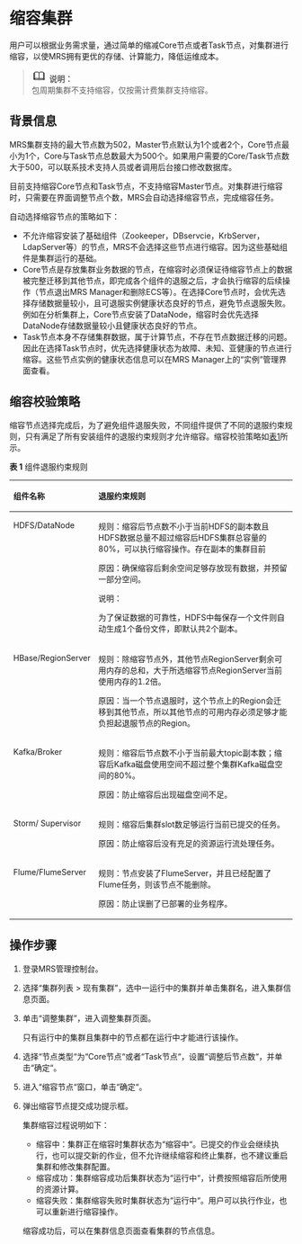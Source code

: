 # 缩容集群<a name="ZH-CN_TOPIC_0085654422"></a>

用户可以根据业务需求量，通过简单的缩减Core节点或者Task节点，对集群进行缩容，以使MRS拥有更优的存储、计算能力，降低运维成本。

>![](public_sys-resources/icon-note.gif) **说明：**   
>包周期集群不支持缩容，仅按需计费集群支持缩容。  

## 背景信息<a name="section2893608111055"></a>

MRS集群支持的最大节点数为502，Master节点默认为1个或者2个，Core节点最小为1个，Core与Task节点总数最大为500个。如果用户需要的Core/Task节点数大于500，可以联系技术支持人员或者调用后台接口修改数据库。

目前支持缩容Core节点和Task节点，不支持缩容Master节点。对集群进行缩容时，只需要在界面调整节点个数，MRS会自动选择缩容节点，完成缩容任务。

自动选择缩容节点的策略如下：

-   不允许缩容安装了基础组件（Zookeeper，DBservcie，KrbServer，LdapServer等）的节点，MRS不会选择这些节点进行缩容。因为这些基础组件是集群运行的基础。
-   Core节点是存放集群业务数据的节点，在缩容时必须保证待缩容节点上的数据被完整迁移到其他节点，即完成各个组件的退服之后，才会执行缩容的后续操作（节点退出MRS Manager和删除ECS等）。在选择Core节点时，会优先选择存储数据量较小，且可退服实例健康状态良好的节点，避免节点退服失败。例如在分析集群上，Core节点安装了DataNode，缩容时会优先选择DataNode存储数据量较小且健康状态良好的节点。
-   Task节点本身不存储集群数据，属于计算节点，不存在节点数据迁移的问题。因此在选择Task节点时，优先选择健康状态为故障、未知、亚健康的节点进行缩容。这些节点实例的健康状态信息可以在MRS Manager上的“实例”管理界面查看。

## 缩容校验策略<a name="section61899517104936"></a>

缩容节点选择完成后，为了避免组件退服失败，不同组件提供了不同的退服约束规则，只有满足了所有安装组件的退服约束规则才允许缩容。缩容校验策略如[表1](#table53894796105039)所示。

**表 1**  组件退服约束规则

<a name="table53894796105039"></a>
<table><thead align="left"><tr id="row42511592105039"><th class="cellrowborder" valign="top" width="20.3%" id="mcps1.2.3.1.1"><p id="p53764504105039"><a name="p53764504105039"></a><a name="p53764504105039"></a>组件名称</p>
</th>
<th class="cellrowborder" valign="top" width="79.7%" id="mcps1.2.3.1.2"><p id="p59957578105039"><a name="p59957578105039"></a><a name="p59957578105039"></a>退服约束规则</p>
</th>
</tr>
</thead>
<tbody><tr id="row2747297105039"><td class="cellrowborder" valign="top" width="20.3%" headers="mcps1.2.3.1.1 "><p id="p5197024111752"><a name="p5197024111752"></a><a name="p5197024111752"></a>HDFS/DataNode</p>
</td>
<td class="cellrowborder" valign="top" width="79.7%" headers="mcps1.2.3.1.2 "><p id="p5162475911742"><a name="p5162475911742"></a><a name="p5162475911742"></a>规则：缩容后节点数不小于当前HDFS的副本数且HDFS数据总量不超过缩容后HDFS集群总容量的80%，可以执行缩容操作。存在副本的集群目前</p>
<p id="p6196965411742"><a name="p6196965411742"></a><a name="p6196965411742"></a>原因：确保缩容后剩余空间足够存放现有数据，并预留一部分空间。</p>
<div class="note" id="note056614391112"><a name="note056614391112"></a><a name="note056614391112"></a><span class="notetitle"> 说明： </span><div class="notebody"><p id="p1656703911116"><a name="p1656703911116"></a><a name="p1656703911116"></a>为了保证数据的可靠性，HDFS中每保存一个文件则自动生成1个备份文件，即默认共2个副本。</p>
</div></div>
</td>
</tr>
<tr id="row23019148105039"><td class="cellrowborder" valign="top" width="20.3%" headers="mcps1.2.3.1.1 "><p id="p578915401185"><a name="p578915401185"></a><a name="p578915401185"></a>HBase/RegionServer</p>
</td>
<td class="cellrowborder" valign="top" width="79.7%" headers="mcps1.2.3.1.2 "><p id="p4678735811813"><a name="p4678735811813"></a><a name="p4678735811813"></a>规则：除缩容节点外，其他节点RegionServer剩余可用内存的总和，大于所选缩容节点RegionServer当前使用内存的1.2倍。</p>
<p id="p1843304511813"><a name="p1843304511813"></a><a name="p1843304511813"></a>原因：当一个节点退服时，这个节点上的Region会迁移到其他节点，所以其他节点的可用内存必须足够才能负担起退服节点的Region。</p>
</td>
</tr>
<tr id="row34753673105039"><td class="cellrowborder" valign="top" width="20.3%" headers="mcps1.2.3.1.1 "><p id="p36547127111034"><a name="p36547127111034"></a><a name="p36547127111034"></a>Kafka/Broker</p>
</td>
<td class="cellrowborder" valign="top" width="79.7%" headers="mcps1.2.3.1.2 "><p id="p2878174811827"><a name="p2878174811827"></a><a name="p2878174811827"></a>规则：缩容后节点数不小于当前最大topic副本数；缩容后Kafka磁盘使用空间不超过整个集群Kafka磁盘空间的80%。</p>
<p id="p5770914311827"><a name="p5770914311827"></a><a name="p5770914311827"></a>原因：防止缩容后出现磁盘空间不足。</p>
</td>
</tr>
<tr id="row47718974105039"><td class="cellrowborder" valign="top" width="20.3%" headers="mcps1.2.3.1.1 "><p id="p65209592111049"><a name="p65209592111049"></a><a name="p65209592111049"></a>Storm/ Supervisor</p>
</td>
<td class="cellrowborder" valign="top" width="79.7%" headers="mcps1.2.3.1.2 "><p id="p1490942511101"><a name="p1490942511101"></a><a name="p1490942511101"></a>规则：缩容后集群slot数足够运行当前已提交的任务。</p>
<p id="p6707596111101"><a name="p6707596111101"></a><a name="p6707596111101"></a>原因：防止缩容后没有充足的资源运行流处理任务。</p>
</td>
</tr>
<tr id="row417588611836"><td class="cellrowborder" valign="top" width="20.3%" headers="mcps1.2.3.1.1 "><p id="p961061111114"><a name="p961061111114"></a><a name="p961061111114"></a>Flume/FlumeServer</p>
</td>
<td class="cellrowborder" valign="top" width="79.7%" headers="mcps1.2.3.1.2 "><p id="p45790094111017"><a name="p45790094111017"></a><a name="p45790094111017"></a>规则：节点安装了FlumeServer，并且已经配置了Flume任务，则该节点不能删除。</p>
<p id="p9457670111017"><a name="p9457670111017"></a><a name="p9457670111017"></a>原因：防止误删了已部署的业务程序。</p>
</td>
</tr>
</tbody>
</table>

## 操作步骤<a name="section45308593102934"></a>

1.  登录MRS管理控制台。
2.  选择“集群列表 \> 现有集群”，选中一运行中的集群并单击集群名，进入集群信息页面。
3.  单击“调整集群”，进入调整集群页面。

    只有运行中的集群且集群中的节点都在运行中才能进行该操作。

4.  选择“节点类型“为“Core节点“或者“Task节点“，设置“调整后节点数“，并单击“确定“。
5.  进入“缩容节点“窗口，单击“确定“。
6.  弹出缩容节点提交成功提示框。

    集群缩容过程说明如下：

    -   缩容中：集群正在缩容时集群状态为“缩容中“。已提交的作业会继续执行，也可以提交新的作业，但不允许继续缩容和终止集群，也不建议重启集群和修改集群配置。
    -   缩容成功：集群缩容成功后集群状态为“运行中“，计费按照缩容后所使用的资源计算。
    -   缩容失败：集群缩容失败时集群状态为“运行中“。用户可以执行作业，也可以重新进行缩容操作。

    缩容成功后，可以在集群信息页面查看集群的节点信息。


